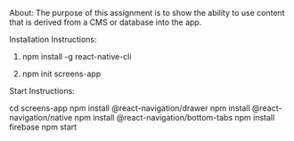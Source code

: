 About: The purpose of this assignment is to show the ability to use content that is derived from a CMS or database into the app.

Installation Instructions:

1) npm install -g react-native-cli

2) npm init screens-app

Start Instructions:

cd screens-app
npm install @react-navigation/drawer
npm install @react-navigation/native
npm install @react-navigation/bottom-tabs
npm install firebase
npm start
